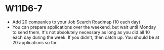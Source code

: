# W11D6-7
* Add 20 companies to your Job Search Roadmap (10 each day)
* You can prepare applications over the weekend, but wait until Monday to send them. It's not absolutely necessary as long as you did all 10 each day during the week. If you didn't, then catch up. You should be at 20 applications so far.

